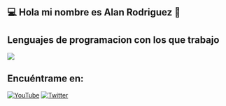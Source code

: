 ## :computer: Hola mi nombre es Alan Rodriguez 👋
## Lenguajes de programacion con los que trabajo
[![](https://skillicons.dev/icons?i=html,css,cpp,git,php,py)](https://skillicons.dev)
## Encuéntrame en:
[![YouTube](https://img.shields.io/badge/YouTube-AlanRodriguez-FF0000?style=for-the-badge&logo=youtube&logoColor=white&labelColor=101010)](https://youtube.com/@alanrodriguez5252)
[![Twitter](https://img.shields.io/badge/Twitter-@AlanRodriguez-1DA1F2?style=for-the-badge&logo=twitter&logoColor=white&labelColor=101010)](https://twitter.com/)

